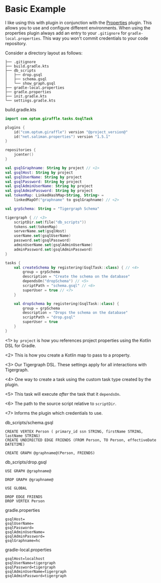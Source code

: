 # Basic Example
I like using this with plugin in conjunction with the [Properties][1]
plugin.  This allows you to use and configure different environments. When
using the properties plugin always add an entry to your `.gitignore` for
`gradle-local.properties`. This way you won't commit credentials to your code
repository.

Consider a directory layout as  follows:

```
├── .gitignore
├── build.gradle.kts
├── db_scripts
│   ├── drop.gsql
│   ├── schema.gsql
│   └── show_graph.gsql
├── gradle-local.properties
├── gradle.properties
├── init.gradle.kts
└── settings.gradle.kts
```

build.gradle.kts
```kotlin
import com.optum.giraffle.tasks.GsqlTask

plugins {
    id("com.optum.giraffle") version "@project_version@"
    id("net.saliman.properties") version "1.5.1"
}

repositories {
    jcenter()
}

val gsqlGraphname: String by project // <1>
val gsqlHost: String by project
val gsqlUserName: String by project
val gsqlPassword: String by project
val gsqlAdminUserName: String by project
val gsqlAdminPassword: String by project
val tokenMap: LinkedHashMap<String, String> =
    linkedMapOf("graphname" to gsqlGraphname) // <2>

val grpSchema: String = "Tigergraph Schema"

tigergraph { // <3>
    scriptDir.set(file("db_scripts"))
    tokens.set(tokenMap)
    serverName.set(gsqlHost)
    userName.set(gsqlUserName)
    password.set(gsqlPassword)
    adminUserName.set(gsqlAdminUserName)
    adminPassword.set(gsqlAdminPassword)
}

tasks {
    val createSchema by registering(GsqlTask::class) { // <4>
        group = grpSchema
        description = "Create the schema on the database"
        dependsOn("dropSchema") // <5>
        scriptPath = "schema.gsql" // <6>
        superUser = true // <7>
    }

    val dropSchema by registering(GsqlTask::class) {
        group = grpSchema
        description = "Drops the schema on the database"
        scriptPath = "drop.gsql"
        superUser = true
    }
}
```
<1> `by project` is how you references project properties using the Kotlin DSL
for Gradle.

<2> This is how you create a Kotlin map to pass to a property.

<3> Our Tigergraph DSL. These settings apply for all interactions with
Tigergraph.

<4> One way to create a task using the custom task type created by the plugin.

<5> This task will execute _after_ the task that it `dependsOn`.

<6> The path to the source script relative to `scriptDir`.

<7> Informs the plugin which credentials to use.


db_scripts/schema.gsql
```gsql
CREATE VERTEX Person ( primary_id ssn STRING, firstName STRING, lastName STRING)
CREATE UNDIRECTED EDGE FRIENDS (FROM Person, TO Person, effectiveDate DATETIME)

CREATE GRAPH @graphname@(Person, FRIENDS)
```

db_scripts/drop.gsql
```gsql
USE GRAPH @graphname@

DROP GRAPH @graphname@

USE GLOBAL

DROP EDGE FRIENDS
DROP VERTEX Person
```

gradle.properties
```properties
gsqlHost=
gsqlUserName=
gsqlPassword=
gsqlAdminUserName=
gsqlAdminPassword=
gsqlGraphname=hc
```

gradle-local.properties
```properties
gsqlHost=localhost
gsqlUserName=tigergraph
gsqlPassword=tigergraph
gsqlAdminUserName=tigergraph
gsqlAdminPassword=tigergraph
```



[1]: https://github.com/stevesaliman/gradle-properties-plugin
